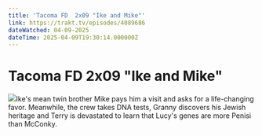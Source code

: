 ```yaml
---
title: 'Tacoma FD  2x09 "Ike and Mike"' 
link: https://trakt.tv/episodes/4089686
dateWatched: 04-09-2025
dateTime: 2025-04-09T19:30:14.000000Z
---
```

# Tacoma FD  2x09 "Ike and Mike"

![](https://walter-r2.trakt.tv/images/episodes/004/089/686/screenshots/thumb/90bf3b88f9.jpg)Ike's mean twin brother Mike pays him a visit and asks for a life-changing favor. Meanwhile, the crew takes DNA tests, Granny discovers his Jewish heritage and Terry is devastated to learn that Lucy's genes are more Penisi than McConky.